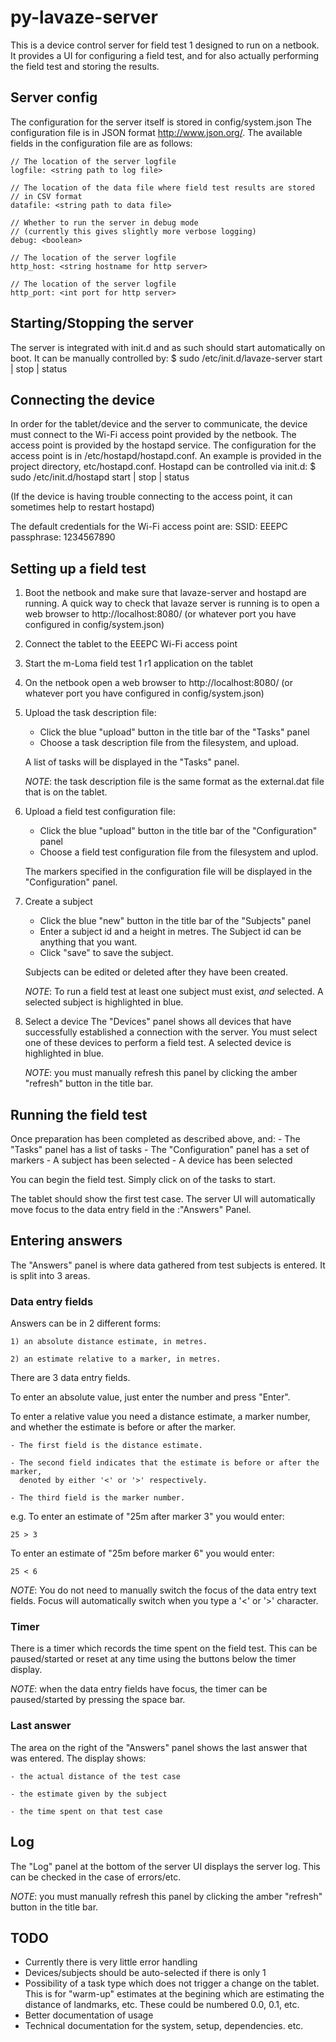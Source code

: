 py-lavaze-server
==============================================================================

This is a device control server for field test 1 designed to run on a netbook.
It provides a UI for configuring a field test, and for also actually performing
the field test and storing the results.


Server config
------------------------------------------------------------------------------
The configuration for the server itself is stored in config/system.json
The configuration file is in JSON format <http://www.json.org/>.
The available fields in the configuration file are as follows:

    // The location of the server logfile
    logfile: <string path to log file>

    // The location of the data file where field test results are stored
    // in CSV format
    datafile: <string path to data file>

    // Whether to run the server in debug mode
    // (currently this gives slightly more verbose logging)
    debug: <boolean>

    // The location of the server logfile
    http_host: <string hostname for http server>

    // The location of the server logfile
    http_port: <int port for http server>


Starting/Stopping the server
------------------------------------------------------------------------------
The server is integrated with init.d and as such should start automatically on
boot. It can be manually controlled by:
    $ sudo /etc/init.d/lavaze-server start | stop | status


Connecting the device
------------------------------------------------------------------------------
In order for the tablet/device and the server to communicate, the device must
connect to the Wi-Fi access point provided by the netbook. The access point is 
provided by the hostapd service. The configuration for the access point is in
/etc/hostapd/hostapd.conf. An example is provided in the project directory,
etc/hostapd.conf.
Hostapd can be controlled via init.d:
    $ sudo /etc/init.d/hostapd start | stop | status

(If the device is having trouble connecting to the access point, it can sometimes
help to restart hostapd)

The default credentials for the Wi-Fi access point are:
    SSID: EEEPC
    passphrase: 1234567890


Setting up a field test
------------------------------------------------------------------------------
1) Boot the netbook and make sure that lavaze-server and hostapd are running.
A quick way to check that lavaze server is running is to open a web browser to
http://localhost:8080/ (or whatever port you have configured in config/system.json)

2) Connect the tablet to the EEEPC Wi-Fi access point

3) Start the m-Loma field test 1 r1 application on the tablet

4) On the netbook open a web browser to http://localhost:8080/ (or whatever port you have configured in config/system.json)

5) Upload the task description file:
    - Click the blue "upload" button in the title bar of the "Tasks" panel
    - Choose a task description file from the filesystem, and upload.

   A list of tasks will be displayed in the "Tasks" panel.

   *NOTE*: the task description file is the same format as the external.dat file
   that is on the tablet.

6) Upload a field test configuration file:
    - Click the blue "upload" button in the title bar of the "Configuration" panel
    - Choose a field test configuration file from the filesystem and uplod.

   The markers specified in the configuration file will be displayed in the
   "Configuration" panel.

7) Create a subject
    - Click the blue "new" button in the title bar of the "Subjects" panel
    - Enter a subject id and a height in metres. The Subject id can be anything
        that you want.
    - Click "save" to save the subject.

   Subjects can be edited or deleted after they have been created.

   *NOTE*: To run a field test at least one subject must exist, *and* selected. A selected
   subject is highlighted in blue.

8) Select a device
   The "Devices" panel shows all devices that have successfully established a connection
   with the server. You must select one of these devices to perform a field test. A
   selected device is highlighted in blue.

   *NOTE*: you must manually refresh this panel by clicking the amber "refresh" button
   in the title bar.


Running the field test
------------------------------------------------------------------------------
Once preparation has been completed as described above, and:
    - The "Tasks" panel has a list of tasks
    - The "Configuration" panel has a set of markers
    - A subject has been selected
    - A device has been selected

You can begin the field test. Simply click on of the tasks to start.

The tablet should show the first test case. The server UI will automatically move focus
to the data entry field in the :"Answers" Panel.


Entering answers
------------------------------------------------------------------------------
The "Answers" panel is where data gathered from test subjects is entered.
It is split into 3 areas.

### Data entry fields
Answers can be in 2 different forms:

    1) an absolute distance estimate, in metres.

    2) an estimate relative to a marker, in metres.

There are 3 data entry fields.

To enter an absolute value, just enter the number and press "Enter".

To enter a relative value you need a distance estimate, a marker number,
and whether the estimate is before or after the marker.

    - The first field is the distance estimate.

    - The second field indicates that the estimate is before or after the marker,
      denoted by either '<' or '>' respectively.

    - The third field is the marker number.

e.g. To enter an estimate of "25m after marker 3" you would enter:

    25 > 3

To enter an estimate of "25m before marker 6" you would enter:

    25 < 6

*NOTE*: You do not need to manually switch the focus of the data entry text fields.
Focus will automatically switch when you type a '<' or '>' character.

### Timer
There is a timer which records the time spent on the field test.
This can be paused/started or reset at any time using the buttons below the timer display.

*NOTE*: when the data entry fields have focus, the timer can be paused/started by
pressing the space bar.

### Last answer
The area on the right of the "Answers" panel shows the last answer that was entered.
The display shows:

    - the actual distance of the test case

    - the estimate given by the subject

    - the time spent on that test case


Log
------------------------------------------------------------------------------
The "Log" panel at the bottom of the server UI displays the server log. This can be
checked in the case of errors/etc.

*NOTE*: you must manually refresh this panel by clicking the amber "refresh" button
in the title bar.


TODO
------------------------------------------------------------------------------
- Currently there is very little error handling
- Devices/subjects should be auto-selected if there is only 1
- Possibility of a task type which does not trigger a change on the tablet. This
  is for "warm-up" estimates at the begining which are estimating the distance of
  landmarks, etc. These could be numbered 0.0, 0.1, etc.
- Better documentation of usage
- Technical documentation for the system, setup, dependencies. etc.


